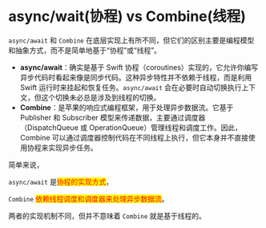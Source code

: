 # async/wait(协程) vs Combine(线程)

`async/await` 和 `Combine` 在底层实现上有所不同，但它们的区别主要是编程模型和抽象方式，而不是简单地基于“协程”或“线程”。

* **async/await**：确实是基于 Swift 协程（coroutines）实现的，它允许你编写异步代码时看起来像是同步代码。这种异步特性并不依赖于线程，而是利用 Swift 运行时来挂起和恢复任务。`async/await` 会在必要时自动切换执行上下文，但这个切换未必总是涉及到线程的切换。
* **Combine**：是苹果的响应式编程框架，用于处理异步数据流。它基于 Publisher 和 Subscriber 模型来传递数据，主要通过调度器（DispatchQueue 或 OperationQueue）管理线程和调度工作。因此，Combine 可以通过调度器控制代码在不同线程上执行，但它本身并不直接使用协程来实现异步任务。

简单来说，

`async/await` 是<mark style="color:red;">协程的实现方式</mark>，

&#x20;`Combine` <mark style="color:red;">依赖线程调度和调度器来处理异步数据流</mark>。

两者的实现机制不同，但并不意味着 `Combine` 就是基于线程的。
